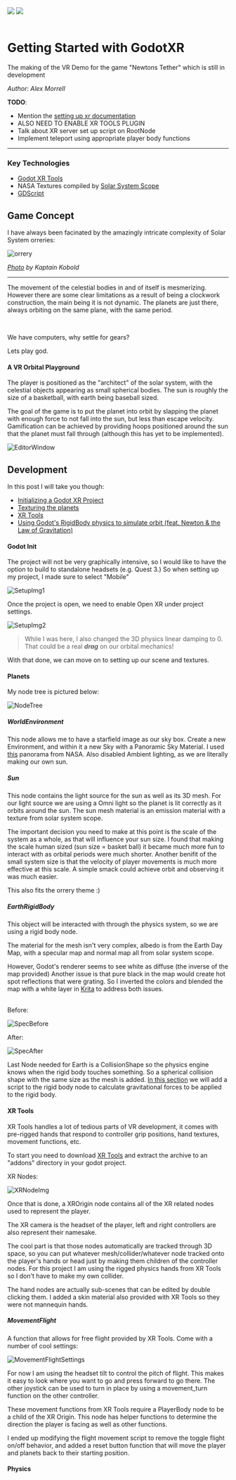 <span class="imgcontainer">
<img src="./images/icon.png" class="imgicon"></img>
<img src= "./images/openxr-3114691526.png" class="wideimgicon"></img>
</span>
<br>
<br>

# Getting Started with GodotXR
The making of the VR Demo for the game "Newtons Tether" which is still in development

*Author: Alex Morrell*


**TODO**:
- Mention the [setting up xr documentation](https://docs.godotengine.org/en/stable/tutorials/xr/setting_up_xr.html)
- ALSO NEED TO ENABLE XR TOOLS PLUGIN
- Talk about XR server set up script on RootNode
- Implement teleport using appropriate player body functions

---

### Key Technologies
- [Godot XR Tools](https://docs.godotengine.org/en/stable/tutorials/xr/introducing_xr_tools.html)
- NASA Textures compiled by [Solar System Scope](https://www.solarsystemscope.com/textures/)
- [GDScript](https://docs.godotengine.org/en/stable/tutorials/scripting/gdscript/gdscript_basics.html)

## Game Concept
I have always been facinated by the amazingly intricate complexity of Solar System orreries:

![orrery](./images/Orrery_small.jpg)

*[Photo](https://www.flickr.com/photos/kaptainkobold/127601212/sizes/m) by Kaptain Kobold*

---

The movement of the celestial bodies in and of itself is mesmerizing.
However there are some clear limitations as a result of being a clockwork construction, the main being it is not dynamic.
The planets are just there, always orbiting on the same plane, with the same period. 

<br>

We have computers, why settle for gears?

Lets play god.

#### A VR Orbital Playground
The player is positioned as the "architect" of the solar system, with the celestial objects appearing as small spherical bodies.
The sun is roughly the size of a basketball, with earth being baseball sized.

The goal of the game is to put the planet into orbit by slapping the planet with enough force to not fall into the sun, but less than escape velocity. 
Gamification can be achieved by providing hoops positioned around the sun that the planet must fall through (although this has yet to be implemented).

![EditorWindow](/images/EditorWindow.png)

## Development
In this post I will take you though:
- [Initializing a Godot XR Project](#godot-init)
- [Texturing the planets](#planets)
- [XR Tools](#xr-tools)
- [Using Godot's RigidBody physics to simulate orbit (feat. Newton & the Law of Gravitation)](#physics)

#### Godot Init
The project will not be very graphically intensive, so I would like to have the option to build to standalone headsets (e.g. Quest 3.)
So when setting up my project, I made sure to select "Mobile"

![SetupImg1](/images/Setup1.png)

Once the project is open, we need to enable Open XR under project settings.

![SetupImg2](/images/Setup2.png)


> While I was here, I also changed the 3D physics linear damping to 0. 
> That could be a real ***drag*** on our orbital mechanics!

With that done, we can move on to setting up our scene and textures.

#### Planets

My node tree is pictured below:

![NodeTree](/images/NodeTree.png)

##### WorldEnvironment
This node allows me to have a starfield image as our sky box.
Create a new Environment, and within it a new Sky with a Panoramic Sky Material.
I used [this](https://svs.gsfc.nasa.gov/4851) panorama from NASA.
Also disabled Ambient lighting, as we are literally making our own sun.

##### Sun
This node contains the light source for the sun as well as its 3D mesh. For our light source we are using a Omni light so the planet is lit correctly as it orbits around the sun. The sun mesh material is an emission material with a texture from solar system scope.

The important decision you need to make at this point is the scale of the system as a whole, as that will influence your sun size. I found that making the scale human sized (sun size = basket ball) it became much more fun to interact with as orbital periods were much shorter. Another benifit of the small system size is that the velocity of player movements is much more effective at this scale. A simple smack could achieve orbit and observing it was much easier.

This also fits the orrery theme :)

##### EarthRigidBody
This object will be interacted with through the physics system, so we are using a rigid body node. 

The material for the mesh isn't very complex, albedo is from the Earth Day Map, with a specular map and normal map all from solar system scope.

However, Godot's renderer seems to see white as diffuse (the inverse of the map provided)
Another issue is that pure black in the map would create hot spot reflections that were grating. So I inverted the colors and blended the map with a white layer in [Krita](https://krita.org/en/) to address both issues.
<br>
<br>

Before:

![SpecBefore](/images/8k_earth_specular_map.jpg)

After:

![SpecAfter](/images/8k_earth_specular_mapWHiteLandGreyocean.png)

Last Node needed for Earth is a CollisionShape so the physics engine knows when the rigid body touches something. So a spherical collision shape with the same size as the mesh is added.
[In this section](#physics) we will add a script to the rigid body node to calculate gravitational forces to be applied to the rigid body.
#### XR Tools
XR Tools handles a lot of tedious parts of VR development, it comes with pre-rigged hands that respond to controller grip positions, hand textures, movement functions, etc.

To start you need to download [XR Tools](https://github.com/GodotVR/godot-xr-tools/releases) and extract the archive to an "addons" directory in your godot project.

XR Nodes:

![XRNodeImg](/images/XRNodes.png)

Once that is done, a XROrigin node contains all of the XR related nodes used to represent the player.

The XR camera is the headset of the player, left and right controllers are also represent their namesake.

The cool part is that those nodes automatically are tracked through 3D space, so you can put whatever mesh/collider/whatever node tracked onto the player's hands or head just by making them children of the controller nodes. For this project I am using the rigged physics hands from XR Tools so I don't have to make my own collider.

The hand nodes are actually sub-scenes that can be edited by double clicking them.
I added a skin material also provided with XR Tools so they were not mannequin hands.

##### MovementFlight
A function that allows for free flight provided by XR Tools. Come with a number of cool settings:

![MovementFlightSettings](/images/MovementFlightSettings.png)

For now I am using the headset tilt to control the pitch of flight. This makes it easy to look where you want to go and press forward to go there. The other joystick can be used to turn in place by using a movement_turn function on the other controller.

These movement functions from XR Tools require a PlayerBody node to be a child of the XR Origin. This node has helper functions to determine the direction the player is facing as well as other functions.

I ended up modifying the flight movement script to remove the toggle flight on/off behavior, and added a reset button function that will move the player and planets back to their starting position.
#### Physics